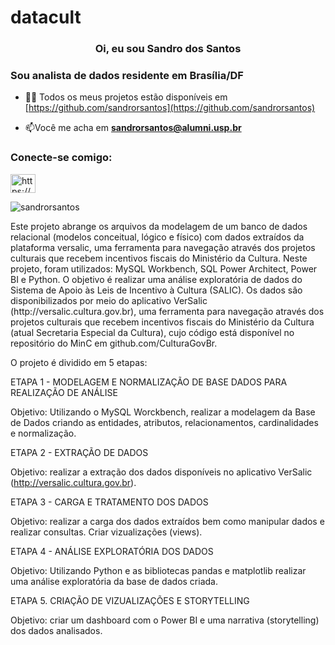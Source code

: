 # datacult
<h3 align="center">Oi, eu sou Sandro dos Santos</h1>
<h3 ="center">Sou analista de dados residente em Brasília/DF</h3>

- 👨‍💻 Todos os meus projetos estão disponíveis em [https://github.com/sandrorsantos](https://github.com/sandrorsantos)

- 📫Você me acha em **sandrorsantos@alumni.usp.br**

<h3 align="left"> Conecte-se comigo:</h3>
<p align="left">
<a href="https://linkedin.com/in/https://www.linkedin.com/in/sandro-dos-santos-a453541b8 /" target="blank"><img align="center" src="https://raw.githubusercontent.com/rahuldkjain/github-profile-readme-generator/master/src/images/icons/Social/linked- in-alt.svg" alt="https://www.linkedin.com/in/sandro-dos-santos-a453541b8/" height="30" width="40" /></a>
</p>

<p><img align="center" src="https://github-readme-stats.vercel.app/api/top-langs?username=sandrorsantos&show_icons=true&locale=en&layout=compact" alt="sandrorsantos" /> </p>
Este projeto abrange os arquivos da modelagem de um banco de dados relacional (modelos conceitual, lógico e físico) com dados extraídos da plataforma versalic, uma ferramenta para navegação através dos projetos culturais que recebem incentivos fiscais do Ministério da Cultura. Neste projeto, foram utilizados: MySQL Workbench, SQL Power Architect, Power BI e Python.
O objetivo é realizar uma análise exploratória de dados do Sistema de Apoio às Leis de Incentivo à Cultura (SALIC). Os dados são disponibilizados por meio do aplicativo VerSalic (http://versalic.cultura.gov.br), uma ferramenta para navegação através dos projetos culturais que recebem incentivos fiscais do Ministério da Cultura (atual Secretaria Especial da Cultura), cujo código está disponível no repositório do MinC em github.com/CulturaGovBr.

O projeto é dividido em 5 etapas:

ETAPA 1 - MODELAGEM E NORMALIZAÇÃO DE BASE DADOS PARA REALIZAÇÃO DE ANÁLISE

Objetivo: Utilizando o MySQL Worckbench, realizar a modelagem da Base de Dados criando as entidades, atributos, relacionamentos, cardinalidades e normalização.

ETAPA 2 - EXTRAÇÃO DE DADOS

Objetivo: realizar a extração dos dados disponíveis no aplicativo VerSalic (http://versalic.cultura.gov.br).

ETAPA 3 - CARGA E TRATAMENTO DOS DADOS

Objetivo: realizar a carga dos dados extraídos bem como manipular dados e realizar consultas. Criar vizualizações (views).

ETAPA 4 - ANÁLISE EXPLORATÓRIA DOS DADOS

Objetivo: Utilizando Python e as bibliotecas pandas e matplotlib realizar uma análise exploratória da base de dados criada.

ETAPA 5. CRIAÇÃO DE VIZUALIZAÇÕES E STORYTELLING

Objetivo: criar um dashboard com o Power BI e uma narrativa (storytelling) dos dados analisados.
